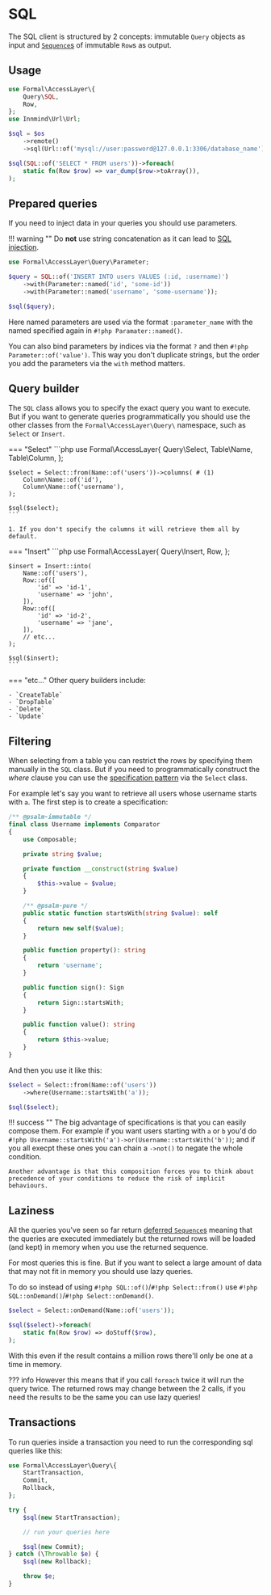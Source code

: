 # SQL

The SQL client is structured by 2 concepts: immutable `Query` objects as input and [`Sequence`s](../handling-data/sequence.md) of immutable `Row`s as output.

## Usage

```php
use Formal\AccessLayer\{
    Query\SQL,
    Row,
};
use Innmind\Url\Url;

$sql = $os
    ->remote()
    ->sql(Url::of('mysql://user:password@127.0.0.1:3306/database_name'));

$sql(SQL::of('SELECT * FROM users'))->foreach(
    static fn(Row $row) => var_dump($row->toArray()),
);
```

## Prepared queries

If you need to inject data in your queries you should use parameters.

!!! warning ""
    Do **not** use string concatenation as it can lead to [SQL injection](https://en.wikipedia.org/wiki/SQL_injection).

```php
use Formal\AccessLayer\Query\Parameter;

$query = SQL::of('INSERT INTO users VALUES (:id, :username)')
    ->with(Parameter::named('id', 'some-id'))
    ->with(Parameter::named('username', 'some-username'));

$sql($query);
```

Here named parameters are used via the format `:parameter_name` with the named specified again in `#!php Paramater::named()`.

You can also bind parameters by indices via the format `?` and then `#!php Parameter::of('value')`. This way you don't duplicate strings, but the order you add the parameters via the `with` method matters.

## Query builder

The `SQL` class allows you to specify the exact query you want to execute. But if you want to generate queries programmatically you should use the other classes from the `Formal\AccessLayer\Query\` namespace, such as `Select` or `Insert`.

=== "Select"
    ```php
    use Formal\AccessLayer\{
        Query\Select,
        Table\Name,
        Table\Column,
    };

    $select = Select::from(Name::of('users'))->columns( # (1)
        Column\Name::of('id'),
        Column\Name::of('username'),
    );

    $sql($select);
    ```

    1. If you don't specify the columns it will retrieve them all by default.

=== "Insert"
    ```php
    use Formal\AccessLayer\{
        Query\Insert,
        Row,
    };

    $insert = Insert::into(
        Name::of('users'),
        Row::of([
            'id' => 'id-1',
            'username' => 'john',
        ]),
        Row::of([
            'id' => 'id-2',
            'username' => 'jane',
        ]),
        // etc...
    );

    $sql($insert);
    ```

=== "etc..."
    Other query builders include:

    - `CreateTable`
    - `DropTable`
    - `Delete`
    - `Update`

## Filtering

When selecting from a table you can restrict the rows by specifying them manually in the `SQL` class. But if you need to programmatically construct the _where_ clause you can use the [specification pattern](https://en.wikipedia.org/wiki/Specification_pattern) via the `Select` class.

For example let's say you want to retrieve all users whose username starts with `a`. The first step is to create a specification:

```php
/** @psalm-immutable */
final class Username implements Comparator
{
    use Composable;

    private string $value;

    private function __construct(string $value)
    {
        $this->value = $value;
    }

    /** @psalm-pure */
    public static function startsWith(string $value): self
    {
        return new self($value);
    }

    public function property(): string
    {
        return 'username';
    }

    public function sign(): Sign
    {
        return Sign::startsWith;
    }

    public function value(): string
    {
        return $this->value;
    }
}
```

And then you use it like this:

```php
$select = Select::from(Name::of('users'))
    ->where(Username::startsWith('a'));

$sql($select);
```

!!! success ""
    The big advantage of specifications is that you can easily compose them. For example if you want users starting with `a` or `b` you'd do `#!php Username::startsWith('a')->or(Username::startsWith('b'))`; and if you all execpt these ones you can chain a `->not()` to negate the whole condition.

    Another advantage is that this composition forces you to think about precedence of your conditions to reduce the risk of implicit behaviours.

## Laziness

All the queries you've seen so far return [deferred `Sequence`s](../handling-data/sequence.md#deferred) meaning that the queries are executed immediately but the returned rows will be loaded (and kept) in memory when you use the returned sequence.

For most queries this is fine. But if you want to select a large amount of data that may not fit in memory you should use lazy queries.

To do so instead of using `#!php SQL::of()`/`#!php Select::from()` use `#!php SQL::onDemand()`/`#!php Select::onDemand()`.

```php
$select = Select::onDemand(Name::of('users'));

$sql($select)->foreach(
    static fn(Row $row) => doStuff($row),
);
```

With this even if the result contains a million rows there'll only be one at a time in memory.

??? info
    However this means that if you call `foreach` twice it will run the query twice. The returned rows may change between the 2 calls, if you need the results to be the same you can use lazy queries!

## Transactions

To run queries inside a transaction you need to run the corresponding sql queries like this:

```php
use Formal\AccessLayer\Query\{
    StartTransaction,
    Commit,
    Rollback,
};

try {
    $sql(new StartTransaction);

    // run your queries here

    $sql(new Commit);
} catch (\Throwable $e) {
    $sql(new Rollback);

    throw $e;
}
```
